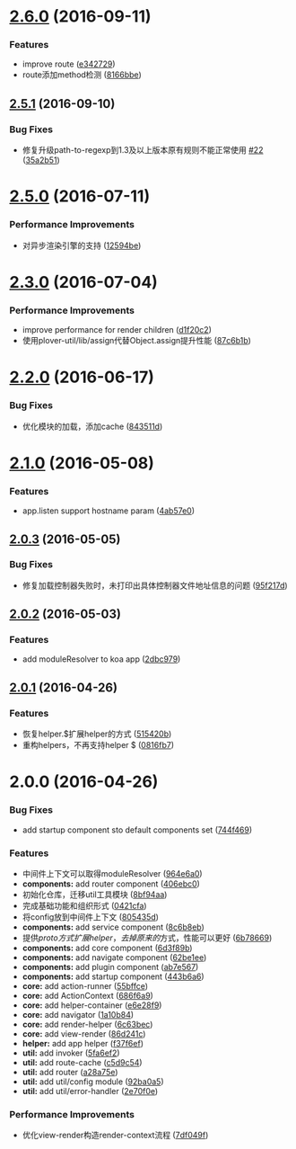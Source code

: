<a name="2.6.0"></a>
# [2.6.0](https://github.com/alibaba/plover/compare/v2.5.1...v2.6.0) (2016-09-11)


### Features

* improve route ([e342729](https://github.com/alibaba/plover/commit/e342729))
* route添加method检测 ([8166bbe](https://github.com/alibaba/plover/commit/8166bbe))



<a name="2.5.1"></a>
## [2.5.1](https://github.com/alibaba/plover/compare/v2.5.0...v2.5.1) (2016-09-10)


### Bug Fixes

* 修复升级path-to-regexp到1.3及以上版本原有规则不能正常使用 [#22](https://github.com/alibaba/plover/issues/22) ([35a2b51](https://github.com/alibaba/plover/commit/35a2b51))



<a name="2.5.0"></a>
# [2.5.0](https://github.com/alibaba/plover/compare/v2.3.0...v2.5.0) (2016-07-11)


### Performance Improvements

* 对异步渲染引擎的支持 ([12594be](https://github.com/alibaba/plover/commit/12594be))



<a name="2.3.0"></a>
# [2.3.0](https://github.com/alibaba/plover/compare/v2.2.1...v2.3.0) (2016-07-04)


### Performance Improvements

* improve performance for render children ([d1f20c2](https://github.com/alibaba/plover/commit/d1f20c2))
* 使用plover-util/lib/assign代替Object.assign提升性能 ([87c6b1b](https://github.com/alibaba/plover/commit/87c6b1b))



<a name="2.2.0"></a>
# [2.2.0](https://github.com/alibaba/plover/compare/v2.1.1...v2.2.0) (2016-06-17)


### Bug Fixes

* 优化模块的加载，添加cache ([843511d](https://github.com/alibaba/plover/commit/843511d))



<a name="2.1.0"></a>
# [2.1.0](https://github.com/alibaba/plover/compare/v2.0.3...v2.1.0) (2016-05-08)


### Features

* app.listen support hostname param ([4ab57e0](https://github.com/alibaba/plover/commit/4ab57e0))



<a name="2.0.3"></a>
## [2.0.3](https://github.com/alibaba/plover/compare/v2.0.2...v2.0.3) (2016-05-05)


### Bug Fixes

* 修复加载控制器失败时，未打印出具体控制器文件地址信息的问题 ([95f217d](https://github.com/alibaba/plover/commit/95f217d))



<a name="2.0.2"></a>
## [2.0.2](https://github.com/alibaba/plover/compare/v2.0.1...v2.0.2) (2016-05-03)


### Features

* add moduleResolver to koa app ([2dbc979](https://github.com/alibaba/plover/commit/2dbc979))



<a name="2.0.1"></a>
## [2.0.1](https://github.com/alibaba/plover/compare/v2.0.0...v2.0.1) (2016-04-26)


### Features

* 恢复helper.$扩展helper的方式 ([515420b](https://github.com/alibaba/plover/commit/515420b))
* 重构helpers，不再支持helper $ ([0816fb7](https://github.com/alibaba/plover/commit/0816fb7))



<a name="2.0.0"></a>
# 2.0.0 (2016-04-26)


### Bug Fixes

* add startup component sto default components set ([744f469](https://github.com/alibaba/plover/commit/744f469))

### Features

* 中间件上下文可以取得moduleResolver ([964e6a0](https://github.com/alibaba/plover/commit/964e6a0))
* **components:** add router component ([406ebc0](https://github.com/alibaba/plover/commit/406ebc0))
* 初始化仓库，迁移util工具模块 ([8bf94aa](https://github.com/alibaba/plover/commit/8bf94aa))
* 完成基础功能和组织形式 ([0421cfa](https://github.com/alibaba/plover/commit/0421cfa))
* 将config放到中间件上下文 ([805435d](https://github.com/alibaba/plover/commit/805435d))
* **components:** add service component ([8c6b8eb](https://github.com/alibaba/plover/commit/8c6b8eb))
* 提供$proto方式扩展helper，去掉原来的$方式，性能可以更好 ([6b78669](https://github.com/alibaba/plover/commit/6b78669))
* **components:** add core component ([6d3f89b](https://github.com/alibaba/plover/commit/6d3f89b))
* **components:** add navigate component ([62be1ee](https://github.com/alibaba/plover/commit/62be1ee))
* **components:** add plugin component ([ab7e567](https://github.com/alibaba/plover/commit/ab7e567))
* **components:** add startup component ([443b6a6](https://github.com/alibaba/plover/commit/443b6a6))
* **core:** add action-runner ([55bffce](https://github.com/alibaba/plover/commit/55bffce))
* **core:** add ActionContext ([686f6a9](https://github.com/alibaba/plover/commit/686f6a9))
* **core:** add helper-container ([e6e28f9](https://github.com/alibaba/plover/commit/e6e28f9))
* **core:** add navigator ([1a10b84](https://github.com/alibaba/plover/commit/1a10b84))
* **core:** add render-helper ([6c63bec](https://github.com/alibaba/plover/commit/6c63bec))
* **core:** add view-render ([86d241c](https://github.com/alibaba/plover/commit/86d241c))
* **helper:** add app helper ([f37f6ef](https://github.com/alibaba/plover/commit/f37f6ef))
* **util:** add invoker ([5fa6ef2](https://github.com/alibaba/plover/commit/5fa6ef2))
* **util:** add route-cache ([c5d9c54](https://github.com/alibaba/plover/commit/c5d9c54))
* **util:** add router ([a28a75e](https://github.com/alibaba/plover/commit/a28a75e))
* **util:** add util/config module ([92ba0a5](https://github.com/alibaba/plover/commit/92ba0a5))
* **util:** add util/error-handler ([2e70f0e](https://github.com/alibaba/plover/commit/2e70f0e))

### Performance Improvements

* 优化view-render构造render-context流程 ([7df049f](https://github.com/alibaba/plover/commit/7df049f))



